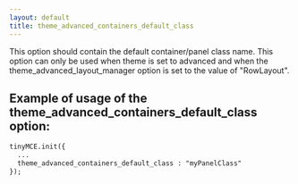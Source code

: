 ```yaml
---
layout: default
title: theme_advanced_containers_default_class
---
```


This option should contain the default container/panel class name. This option can only be used when theme is set to advanced and when the theme_advanced_layout_manager option is set to the value of "RowLayout".

## Example of usage of the theme_advanced_containers_default_class option:

```html
tinyMCE.init({
  ...
  theme_advanced_containers_default_class : "myPanelClass"
});
```
